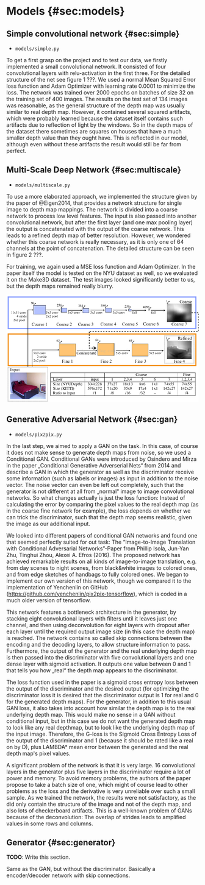 # Models  {#sec:models}

## Simple convolutional network  {#sec:simple}

- `models/simple.py`

To get a first grasp on the project and to test our data, we firstly implemented a small convolutional network. It consisted of four convolutional layers with relu-activation in the first three. For the detailed structure of the net see figure 1 ???. We used a normal Mean Squared Error loss function and Adam Optimizer with learning rate 0.0001 to minimize the loss. The network was trained over 2000 epochs on batches of size 32 on the training set of 400 images. The results on the test set of 134 images was reasonable, as the general structure of the depth map was usually similar to real depth map. However, it contained several squared artifacts, which were probably learned because the dataset itself contains such artifacts due to reflection of light by the windows. So in the depth maps of the dataset there sometimes are squares on houses that have a much smaller depth value than they ought have. This is reflected in our model, although even without these artifacts the result would still be far from perfect.


## Multi-Scale Deep Network  {#sec:multiscale}

- `models/multiscale.py`

To use a more elaborated approach, we implemented the structure given by the paper of @Eigen2014, that provides a network structure for single image to depth map mappings. The network is divided into a coarse network to process low level features. The input is also passed into another convolutional network, but after the first layer (and one max pooling layer) the output is concatenated with the output of the coarse network. This leads to a refined depth map of better resolution. However, we wondered whether this coarse network is really necessary, as it is only one of 64 channels at the point of concatenation. The detailed structure can be seen in figure 2 ???.

For training, we again used a MSE loss function and Adam Optimizer. In the paper itself the model is tested on the NYU dataset as well, so we evaluated it on the Make3D dataset. The test images looked significantly better to us, but the depth maps remained really blurry.

![Multi Scale Network Architecture by Eigen et al 2014](assets/eigen2014.png)


## Generative Adversarial Network  {#sec:gan}

- `models/pix2pix.py`

In the last step, we aimed to apply a GAN on the task. In this case, of course it does not make sense to generate depth maps from noise, so we used a Conditional GAN. Conditional GANs were introduced by Osindero and Mirza in the paper „Conditional Generative Adverserial Nets“ from 2014 and describe a GAN in which the generator as well as the discriminator receive some information (such as labels or images) as input in addition to the noise vector. The noise vector can even be left out completely, such that the generator is not different at all from „normal“ image to image convolutional networks. So what changes actually is just the loss function: Instead of calculating the error by comparing the pixel values to the real depth map (as in the coarse fine network for example), the loss depends on whether we can trick the discriminator, such that the depth map seems realistic, given the image as our additional input.

We looked into different papers of conditional GAN networks and found one that seemed perfectly suited for out task: The “Image-to-Image Translation with Conditional Adversarial Networks”-Paper from Phillip Isola, Jun-Yan Zhu, Tinghui Zhou, Alexei A. Efros (2016). The proposed network has achieved remarkable results on all kinds of image-to-image translation, e.g. from day scenes to night scenes, from black&white images to colored ones, and from edge sketches of handbags to fully colored ones. We began to implement our own version of this network, though we compared it to the implementation of Yenchenlin on GitHub (https://github.com/yenchenlin/pix2pix-tensorflow), which is coded in a much older version of tensorflow.

This network features a bottleneck architecture in the generator, by stacking eight convolutional layers with filters until it leaves just one channel, and then using deconvolution for eight layers with dropout after each layer until the required output image size (in this case the depth map) is reached. The network contains so called skip connections between the encoding and the decoding layers, to allow structure information to pass. Furthermore, the output of the generator and the real underlying depth map is then passed into the discriminator with five convolutional layers and one dense layer with sigmoid activation. It outputs one value between 0 and 1 that tells you how „real“ the depth map appears to the discriminator.

The loss function used in the paper is a sigmoid cross entropy loss between the output of the discriminator and the desired output (for optimizing the discriminator loss it is desired that the discriminator output is 1 for real and 0 for the generated depth maps). For the generator, in addition to this usual GAN loss, it also takes into account how similar the depth map is to the real underlying depth map. This would make no sense in a GAN without conditional input, but in this case we do not want the generated depth map to look like any real depthmap, but to look like the underlying depth map of the input image. Therefore, the G-loss is the Sigmoid Cross Entropy Loss of the output of the discriminator and 1 (because it should be rated like a real on by D), plus LAMBDA* mean error between the generated and the real depth map's pixel values.

A significant problem of the network is that it is very large. 16 convolutional layers in the generator plus five layers in the discriminator require a lot of power and memory. To avoid memory problems, the authors of the paper propose to take a batch size of one, which might of course lead to other problems as the loss and the derivative is very unreliable over such a small sample. As we trained the network, the results were not satisfactory, as the did only contain the structure of the image and not of the depth map, and also lots of checkerboard artifacts. This is a well-known problem of GANs because of the deconvolution: The overlap of strides leads to amplified values in some rows and columns.


## Generator  {#sec:generator}

**TODO**: Write this section.

Same as the GAN, but without the discriminator. Basically a encoder/decoder network with skip connections.
